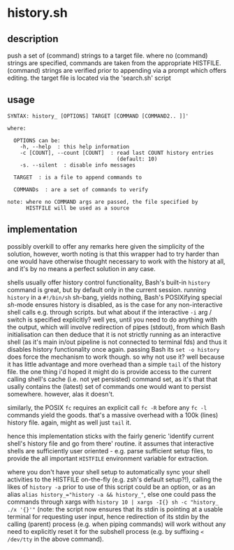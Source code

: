 # history.sh

## description
push a set of (command) strings to a target file. where no (command) strings are specified, commands are taken from the appropriate HISTFILE. (command) strings are verified prior to appending via a prompt which offers editing. the target file is located via the 'search.sh' script

## usage
```
SYNTAX: history_ [OPTIONS] TARGET [COMMAND [COMMAND2.. ]]'

where:

  OPTIONS can be:
    -h, --help  : this help information
    -c [COUNT], --count [COUNT]  : read last COUNT history entries
                                   (default: 10)
    -s. --silent  : disable info messages

  TARGET  : is a file to append commands to

  COMMANDs  : are a set of commands to verify

note: where no COMMAND args are passed, the file specified by
      HISTFILE will be used as a source
```

## implementation
possibly overkill to offer any remarks here given the simplicity of the solution, however, worth noting is that this wrapper had to try harder than one would have otherwise thought necessary to work with the history at all, and it's by no means a perfect solution in any case.

shells usually offer history control functionality, Bash's built-in `history` command is great, but by default only in the current session. running `history` in a `#!/bin/sh` sh-bang, yields nothing, Bash's POSIXifying special *sh*-mode ensures history is disabled, as is the case for any non-interactive shell calls e.g. through scripts. but what about if the interactive `-i` arg / switch is specified explicitly? well yes, until you need to do anything with the output, which will involve redirection of pipes (stdout), from which Bash initialisation can then deduce that it is not strictly running as an interactive shell (as it's main in/out pipeline is not connected to terminal fds) and thus it disables history functionality once again. passing Bash its `set -o history` does force the mechanism to work though. so why not use it? well because it has little advantage and more overhead than a simple `tail` of the history file. the one thing i'd hoped it might do is provide access to the current calling shell's cache (i.e. not yet persisted) command set, as it's that that usally contains the (latest) set of commands one would want to persist somewhere. however, alas it doesn't.

similarly, the POSIX `fc` requires an explicit call `fc -R` before any `fc -l` commands yield the goods. that's a massive overhead with a 100k (lines) history file. again, might as well just `tail` it.

hence this implementation sticks with the fairly generic 'identify current shell's history file and go from there' routine. it assumes that interactive shells are sufficiently user oriented - e.g. parse sufficient setup files, to provide the all important `HISTFILE` environment variable for extraction.

where you don't have your shell setup to automatically sync your shell activities to the HISTFILE on-the-fly (e.g. zsh's default setup?!), calling the likes of `history -a` prior to use of this script could be an option, or as an alias `alias history_="history -a && history_"`, else one could pass the commands through xargs with `history 10 | xargs -I{} sh -c "history_ ./x '{}'"` (note: the script now ensures that its stdin is pointing at a usable terminal for requesting user input, hence redirection of its stdin by the calling (parent) process (e.g. when piping commands) will work without any need to explicitly reset it for the subshell process (e.g. by suffixing `< /dev/tty` in the above command).
